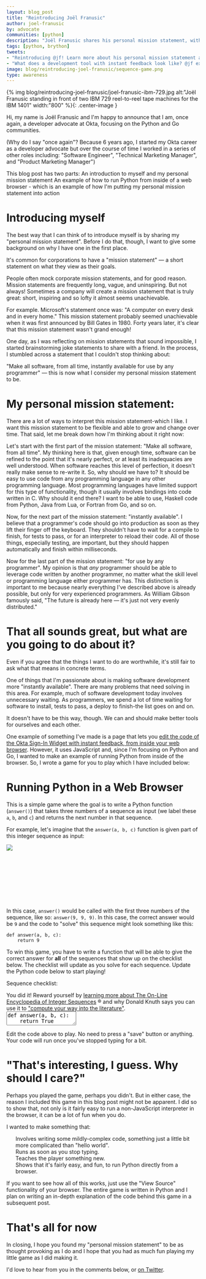 ```yaml
---
layout: blog_post
title: "Reintroducing Joël Franusic"
author: joel-franusic
by: advocate
communities: [python]
description: "Joël Franusic shares his personal mission statement, with an live example"
tags: [python, brython]
tweets:
- "Reintroducing @jf! Learn more about his personal mission statement and try your hand at a simple Python game he wrote."
- "What does a development tool with instant feedback look like? @jf explains in this blog post."
image: blog/reintroducing-joel-franusic/sequence-game.png
type: awareness
---
```


<script src="https://cdn.jsdelivr.net/npm/brython@3.8.10/brython.min.js"></script>
<script src="https://cdn.jsdelivr.net/npm/brython@3.8.10/brython_stdlib.js"></script>
<script src="//cdnjs.cloudflare.com/ajax/libs/codemirror/5.37.0/codemirror.js"></script>
<script src="//cdnjs.cloudflare.com/ajax/libs/codemirror/5.37.0/mode/python/python.js"></script>
<script src="//cdnjs.cloudflare.com/ajax/libs/codemirror/5.37.0/addon/edit/matchbrackets.js"></script>
<link rel="stylesheet" href="//cdnjs.cloudflare.com/ajax/libs/codemirror/5.37.0/codemirror.css">
<link rel="stylesheet" href="//cdnjs.cloudflare.com/ajax/libs/codemirror/5.37.0/theme/neat.css" integrity="sha256-WMLC5bxpwvLiouYZo3maC9cKh1TBNxBNqrSjnlP0JQM=" crossorigin="anonymous" />
<style type="text/css">
  ul {
    list-style: none;
  }
li:before {
  margin: 0 0.25em;
}
  li.pass:before {
    content: "\2611"
  }
  li.fail:before {
    content: "\2610"
  }
  
  .alert {
    border-radius: 4px;
    padding: 12px 20px 12px 20px;
    display: none;
  }
  
  .alert > code {
    font-size: 16px;
  }
  
  .error {
    background-color: rgb(255, 243, 205);
    color: rgb(113, 100, 4);
  }
  
  .success {
    background-color: rgb(212, 237, 218);
    color: rgb(21, 87, 36);
  }
  
  .CodeMirror {
    height: auto !important;
  }
</style>

    
<script type="text/python3">

from browser import document, html, window, timer

def a000004():
    while True:
        yield(0)

def a000045():
    ring = [3, 5]
    while True:
        x = ring[0] + ring[1]
        yield(x)
        ring.append(x)
        ring.pop(0)

def a001477():
    x = 1
    while True:
        yield(x)
        x = x + 1

def a016777():
    x = 1
    while True:
        yield(x)
        x = x + 3

def a000079():
    x = 1
    while True:
        yield(2 ** x)
        x = x + 1

def play(func):
    document["messages"].clear()
    document["error"].clear()
    document["error"].style.display = "none"
    for incrementor in [a000004, a001477, a016777, a000079, a000045]:
        counter = incrementor()
        ring = [counter.__next__(), counter.__next__(), counter.__next__()]
        tests = 0
        name = incrementor.__name__
        checklist_message = f"""Sequence <a href="https://oeis.org/{name}" target="_blank">{name}</a>."""
        for want in counter:
            got = func(ring[0],ring[1],ring[2])
            if want != got:
                msg =  f"""Error with sequence {name}:
                          Expected <code>answer({ring[0]}, {ring[1]}, {ring[2]})</code> to return <code>{want}</code> 
                          but got <code>{got}</code> instead."""
                checklist_message = f"""Sequence <a href="https://oeis.org/{name}" target="_blank">{name}</a>."""
                document["messages"] <= html.LI(checklist_message, Class="fail")
                document["error"] <= html.DIV(msg, Class="error")
                document["error"].style.display = "block"
                return False
            ring.append(want)
            ring.pop(0)
            tests = tests + 1
            if tests > 50:
                break
        document["messages"] <= html.LI(checklist_message, Class="pass")
    document["success"].style.display = "block"
    return True

def runPy():
    print("runPy called")
    code = pyEditor.getValue()
    exec(code)

refresh_from_editor_delay_ms = 400

def edit_hook(cm, *arg):
    if cm.typing_delay_timer:
        timer.clear_timeout(cm.typing_delay_timer)
    cm.typing_delay_timer = timer.set_timeout(runPy, refresh_from_editor_delay_ms)

def init_hook(cm):
    cm.typing_delay_timer = None
    cm.on("changes", edit_hook)
    cm.on("update", edit_hook)

window.CodeMirror.defineInitHook(init_hook)

pyEditor = window.CodeMirror.fromTextArea(document["editor"], {
    "lineNumbers": True,
    "mode": "python",
    "matchBrackets": True,
    "indentUnit": 4,
    "theme": "neat"
})

</script>

{% img blog/reintroducing-joel-franusic/joel-franusic-ibm-729.jpg alt:"Joël Franusic standing in front of two IBM 729 reel-to-reel tape machines for the IBM 1401" width:"800" %}{: .center-image }

Hi, my name is Joël Franusic and I'm happy to announce that I am,
once again, a developer advocate at Okta, focusing on the Python and Go communities.

(Why do I say "once again"? Because 6 years ago, I started my Okta career as a
developer advocate but over the course of time I worked in a series
of other roles including: "Software Engineer", "Technical Marketing
Manager", and "Product Marketing Manager")

This blog post has two parts:
An introduction to myself and my personal mission statement
An example of how to run Python from inside of a web browser - which is an example of how I'm putting my personal mission statement into action


# Introducing myself

The best way that I can think of to introduce myself is by sharing
my "personal mission statement".  Before I do that, though, 
I want to give some background on why I have
one in the first place.

It's common for corporations to have a "mission statement" — a short
statement on what they view as their goals.

People often mock corporate mission statements, and for
good reason. Mission statements are frequently long, vague, and uninspiring.
But not always! Sometimes a company will create a mission statement that
is truly great: short, inspiring and so lofty it almost seems unachievable.

For example. Microsoft's statement once was: "A computer on every desk and in every home."
This mission statement probably seemed unachievable
when it was first announced by Bill Gates in 1980. Forty years later, it's
clear that this mission statement wasn't grand enough!

One day, as I was reflecting on mission statements that sound impossible, I
started brainstorming joke statements to share with a friend. In the process, I stumbled across a statement that I couldn't
stop thinking about:

"Make all software, from all time, instantly available for use by any
programmer" — this is now what I consider my personal mission statement to be.


# My personal mission statement:

There are a lot of ways to interpret this mission
statement-which I like. I want this mission statement to be
flexible and able to grow and change over time.
That said, let me break down how I'm thinking about it right now:

Let's start with the first part of the mission statement: "Make all software,
from all time". My thinking here is that, given enough time, software can be refined to the point that it's nearly perfect, or at least its inadequacies are well
understood. When software reaches this level of perfection, it
doesn't really make sense to re-write it. So, why should we have to?
It should be easy to use code from any programming language in
any other programming language. Most programming languages have
limited support for this type of functionality, though it usually
involves bindings into code written in C. Why should it end there? I want to be able to use, Haskell code from Python, Java from Lua, or
Fortran from Go, and so on.

Now, for the next part of the mission statement: "instantly available". I  believe that a programmer's code should go into production as soon as they lift their finger off the keyboard. They shouldn't have
to wait for a compile to finish, for tests to pass, or for an
interpreter to reload their code. All of those things, especially
testing, are important, but they should happen automatically and
finish within milliseconds.

Now for the last part of the mission statement: "for use by any programmer".
My opinion is that *any* programmer should be able to leverage code written by
another programmer, no matter what the skill level or programming language
either programmer has. This distinction is important to me because nearly
everything I've described above is already possible, but only for very
experienced programmers. As William Gibson famously said, "The future is
already here — it's just not very evenly distributed."


# That all sounds great, but what are you going to do about it?

Even if you agree that the things I want to do are worthwhile, it's
still fair to ask what that means in concrete terms.

One of things that I'm passionate about is making software
development more "instantly available". There are many problems that need solving in this
area. For example, much of software development today involves unnecessary waiting. As
programmers, we spend a lot of time waiting for software to install, tests to
pass, a deploy to finish-the list goes on and on. 

It doesn't have to be this way, though. We can and should make better tools for
ourselves and each other.

One example of something I've made is a page that lets 
you [edit the code of the Okta Sign-In Widget with instant feedback, from inside
your web browser](https://developer.okta.com/live-widget/). However, it uses JavaScript and, since I'm focusing
on Python and Go, I wanted to make an example of running Python from inside of
the browser. So, I wrote a game for you to play which I have included below:


# Running Python in a Web Browser

This is a simple game where the goal is to write a Python function (`answer()`) that takes
three numbers of a sequence as input (we label these `a`, `b`, and `c`) and
returns the next number in that sequence.

For example, let's imagine that the `answer(a, b, c)` function is given part of this
integer sequence as input:

<p style="height: 150px">
  <a href="https://dilbert.com/strip/2001-10-25">
    <img style="max-height: 90%; max-width:90%;" src="https://assets.amuniversal.com/321a39e06d6401301d80001dd8b71c47"/>
  </a>      
</p>

In this case, `answer()` would be called with the first three numbers of the sequence, like so:
`answer(9, 9, 9)`. In this case, the correct answer would be `9` and the code
to "solve" this sequence might look something like this:

    def answer(a, b, c):
        return 9

To win this game, you have to write a function that will be able to give
the correct answer for **all** of the sequences that show up on the
checklist below. The checklist will update as you solve for each sequence.
Update the Python code below to start playing!

Sequence checklist:

  <ul id="messages"></ul>
  <div id="error" class="alert error"></div>
  <div id="success" class="alert success">
    You did it!
    Reward yourself by <a href="https://oeis.org/wiki/Welcome">learning more about The On-Line Encyclopedia of Integer Sequences</a> ®
    and why Donald Knuth says you can use it to
    <a href="https://youtu.be/BxQw4CdxLr8?t=1187">"compute your way into the literature"</a>.
  </div>
  <textarea id="editor">def answer(a, b, c):
    return True

play(answer)</textarea>
<script type="text/javascript">
document.addEventListener("DOMContentLoaded", function(){
    brython(1)
});
</script>

Edit the code above to play. No need to press a "save" button or anything. Your code will run once you've
stopped typing for a bit.


# "That's interesting, I guess. Why should I care?"

Perhaps you played the game, perhaps you didn't. But in either case, the reason
I included this game in this blog post might not be apparent. I
did so to show that, not only is it fairly easy to run
a non-JavaScript interpreter in the browser, it can be a lot of fun when you do.

I wanted to make something that:

* Involves writing some mildly-complex code, something just a little bit more complicated than "hello world".
* Runs as soon as you stop typing.
* Teaches the player something new.
* Shows that it's fairly easy, and fun, to run Python directly from a browser.

If you want to see how all of this works, just use the "View Source"
functionality of your browser. The entire game is written in Python and I plan
on writing an in-depth explanation of the code behind this game in a subsequent
post.


# That's all for now

In closing, I hope you found my "personal mission statement" to be as thought
provoking as I do and I hope that you had as much fun playing
my little game as I did making it.

I'd love to hear from you in the comments below, or [on Twitter](https://twitter.com/jf).

